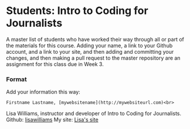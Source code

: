 # Students: Intro to Coding for Journalists

A master list of students who have worked their way through all or part of the materials for this course. Adding your name, a link to your Github account, and a link to your site,  and then adding and committing your changes, and then making a pull request to the master repository are an assignment for this class due in Week 3.

### Format

Add your information this way:<br>

`Firstname Lastname, [mywebsitename](http://mywebsiteurl.com)<br>`

Lisa Williams, instructor and developer of Intro to Coding for Journalists. Github: [lisawilliams](http://github.com/lisawilliams) My site: [Lisa's site](http://lisawilliams.github.io/lisa)<br>
